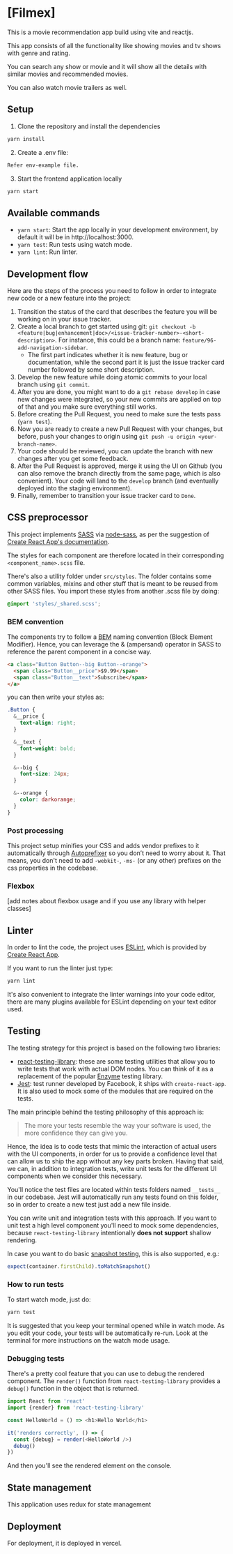 # \[Filmex\]

This is a movie recommendation app build using vite and reactjs. 

This app consists of all the functionality like showing movies and tv shows with genre and rating. 

You can search any show or movie and it will show all the details with similar movies and recommended movies.

You can also watch movie trailers as well.

## Setup

1. Clone the repository and install the dependencies
```bash
yarn install
```
2. Create a .env file:
```bash
Refer env-example file.
```
3. Start the frontend application locally
```bash
yarn start
```

## Available commands

* `yarn start`: Start the app locally in your development environment, by default it will be in http://localhost:3000.
* `yarn test`: Run tests using watch mode.
* `yarn lint`: Run linter.

## Development flow

Here are the steps of the process you need to follow in order to integrate new code or a new feature into the project:

1. Transition the status of the card that describes the feature you will be working on in your issue tracker.
1. Create a local branch to get started using git: `git checkout -b <feature|bug|enhancement|doc>/<issue-tracker-number>-<short-description>`. For instance, this could be a branch name: `feature/96-add-navigation-sidebar`.
    * The first part indicates whether it is new feature, bug or documentation, while the second part it is just the issue tracker card number followed by some short description.
1. Develop the new feature while doing atomic commits to your local branch using `git commit`.
1. After you are done, you might want to do a `git rebase develop` in case new changes were integrated, so your new commits are applied on top of that and you make sure everything still works.
1. Before creating the Pull Request, you need to make sure the tests pass (`yarn test`).
1. Now you are ready to create a new Pull Request with your changes, but before, push your changes to origin using `git push -u origin <your-branch-name>`.
1. Your code should be reviewed, you can update the branch with new changes after you get some feedback.
1. After the Pull Request is approved, merge it using the UI on Github (you can also remove the branch directly from the same page, which is also convenient). Your code will land to the `develop` branch (and eventually deployed into the staging environment).
1. Finally, remember to transition your issue tracker card to `Done`.

## CSS preprocessor

This project implements [SASS](http://sass-lang.com/) via [node-sass](https://github.com/sass/node-sass), as per the suggestion of [Create React App's documentation](https://github.com/facebook/create-react-app/blob/master/packages/react-scripts/template/README.md#adding-a-sass-stylesheet).

The styles for each component are therefore located in their corresponding `<component_name>.scss` file.

There's also a utility folder under `src/styles`. The folder contains some common variables, mixins and other stuff that is meant to be reused from other SASS files. You import these styles from another .scss file by doing:

```css
@import 'styles/_shared.scss';
```

### BEM convention

The components try to follow a [BEM](https://css-tricks.com/bem-101/) naming convention (Block Element Modifier). Hence, you can leverage the & (ampersand) operator in SASS to reference the parent component in a concise way.

```html
<a class="Button Button--big Button--orange">
  <span class="Button__price">$9.99</span>
  <span class="Button__text">Subscribe</span>
</a>
```

you can then write your styles as:

```CSS
.Button {
  &__price {
    text-align: right;
  }

  &__text {
    font-weight: bold;
  }

  &--big {
    font-size: 24px;
  }

  &--orange {
    color: darkorange;
  }
}
```

### Post processing

This project setup minifies your CSS and adds vendor prefixes to it automatically through [Autoprefixer](https://github.com/postcss/autoprefixer) so you don’t need to worry about it. That means, you don't need to add `-webkit-`, `-ms-` (or any other) prefixes on the css properties in the codebase.

### Flexbox

\[add notes about flexbox usage and if you use any library with helper classes\]

## Linter

In order to lint the code, the project uses [ESLint](https://eslint.org/), which is provided by [Create React App](https://github.com/facebook/create-react-app).

If you want to run the linter just type:
```bash
yarn lint
```

It's also convenient to integrate the linter warnings into your code editor, there are many plugins available for ESLint depending on your text editor used.

## Testing

The testing strategy for this project is based on the following two libraries:

* [react-testing-library](https://github.com/kentcdodds/react-testing-library): these are some testing utilities that allow you to write tests that work with actual DOM nodes. You can think of it as a replacement of the popular [Enzyme](https://github.com/airbnb/enzyme) testing library.
* [Jest](https://jestjs.io/): test runner developed by Facebook, it ships with `create-react-app`. It is also used to mock some of the modules that are required on the tests.

The main principle behind the testing philosophy of this approach is:
> The more your tests resemble the way your software is used, the more confidence they can give you.

Hence, the idea is to code tests that mimic the interaction of actual users with the UI components, in order for us to provide a confidence level that can allow us to ship the app without any key parts broken. Having that said, we can, in addition to integration tests, write unit tests for the different UI components when we consider this necessary.

You'll notice the test files are located within tests folders named `__tests__` in our codebase. Jest will automatically run any tests found on this folder, so in order to create a new test just add a new file inside.

You can write unit and integration tests with this approach. If you want to unit test a high level component you'll need to mock some dependencies, because `react-testing-library` intentionally **does not support** shallow rendering.

In case you want to do basic [snapshot testing](https://jestjs.io/docs/en/snapshot-testing), this is also supported, e.g.:

```javascript
expect(container.firstChild).toMatchSnapshot()
```

### How to run tests

To start watch mode, just do:

```bash
yarn test
```

It is suggested that you keep your terminal opened while in watch mode. As you edit your code, your tests will be automatically re-run. Look at the terminal for more instructions on the watch mode usage.

### Debugging tests

There's a pretty cool feature that you can use to debug the rendered component. The `render()` function from `react-testing-library` provides a `debug()` function in the object that is returned.

```javascript
import React from 'react'
import {render} from 'react-testing-library'

const HelloWorld = () => <h1>Hello World</h1>

it('renders correctly', () => {  
  const {debug} = render(<HelloWorld />)
  debug()
})
```

And then you'll see the rendered element on the console.

## State management

This application uses redux for state management 

## Deployment

For deployment, it is deployed in vercel.

